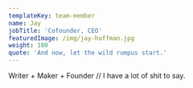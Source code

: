 ```yaml
---
templateKey: team-member
name: Jay
jobTitle: 'Cofounder, CEO'
featuredImage: /img/jay-huffman.jpg
weight: 100
quote: 'And now, let the wild rumpus start.'
---
```

Writer + Maker + Founder // I have a lot of shit to say.
